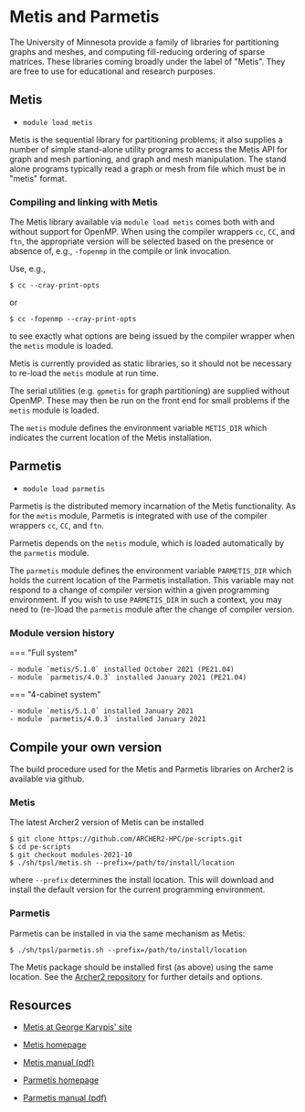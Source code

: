 # Metis and Parmetis

The University of Minnesota provide a family of libraries for
partitioning graphs and meshes, and computing fill-reducing ordering
of sparse matrices. These libraries coming broadly under the label of
"Metis". They are free to use for educational and research purposes.

## Metis

  - `module load metis`

Metis is the sequential library for partitioning problems; it also
supplies a number of simple stand-alone utility programs to access the Metis
API for graph and mesh partioning, and graph and mesh manipulation. The
stand alone programs typically read a graph or mesh from file which must
be in "metis" format.

### Compiling and linking with Metis

The Metis library available via `module load metis` comes both with and
without support for OpenMP. When using the compiler wrappers `cc`, `CC`,
and `ftn`, the appropriate version will be selected based on the presence or
absence of, e.g., `-fopenmp` in the compile or link invocation.

Use, e.g.,
```
$ cc --cray-print-opts
```
or
```
$ cc -fopenmp --cray-print-opts
```
to see exactly what options are being issued by the compiler wrapper
when the `metis` module is loaded.

Metis is currently provided as static libraries, so it should not
be necessary to re-load the `metis` module at run time.

The serial utilities (e.g. `gpmetis` for graph partitioning) are
supplied without OpenMP. These may then be run on the front end for
small problems if the `metis` module is loaded.

The `metis` module defines the environment variable `METIS_DIR` which
indicates the current location of the Metis installation.


## Parmetis

  - `module load parmetis`

Parmetis is the distributed memory incarnation of the Metis functionality.
As for the `metis` module, Parmetis is integrated with use of the compiler
wrappers `cc`, `CC`, and `ftn`.

Parmetis depends on the `metis` module, which is loaded automatically by
the `parmetis` module.

The `parmetis` module defines the environment variable `PARMETIS_DIR` which
holds the current location of the Parmetis installation. This
variable may not respond to a change of compiler version within a
given programming environment. If you wish to use `PARMETIS_DIR`
in such a context, you may need to (re-)load the `parmetis` module
after the change of compiler version.


### Module version history

=== "Full system"
    
    - module `metis/5.1.0` installed October 2021 (PE21.04)
    - module `parmetis/4.0.3` installed January 2021 (PE21.04)
    
=== "4-cabinet system"
    
    - module `metis/5.1.0` installed January 2021
    - module `parmetis/4.0.3` installed January 2021

## Compile your own version

The build procedure used for the Metis and Parmetis libraries on Archer2
is available via github.

### Metis

The latest Archer2 version of Metis can be installed

```
$ git clone https://github.com/ARCHER2-HPC/pe-scripts.git
$ cd pe-scripts
$ git checkout modules-2021-10
$ ./sh/tpsl/metis.sh --prefix=/path/to/install/location
```

where `--prefix` determines the install location. This will download
and install the default version for the current programming environment.

### Parmetis

Parmetis can be installed in via the same mechanism as Metis:
```
$ ./sh/tpsl/parmetis.sh --prefix=/path/to/install/location
```
The Metis package should be installed first (as above) using the same
location. See the
[Archer2 repository](https://github.com/ARCHER2-HPC/pe-scripts/tree/cse-develop)
for further details and options.

## Resources

  - [Metis at George Karypis' site](http://glaros.dtc.umn.edu/gkhome/views/metis)

  - [Metis homepage](http://glaros.dtc.umn.edu/gkhome/views/metis/overview)
  - [Metis manual (pdf)](http://glaros.dtc.umn.edu/gkhome/fetch/sw/metis/manual.pdf)

  - [Parmetis homepage](http://glaros.dtc.umn.edu/gkhome/metis/parmetis/overview)
  - [Parmetis manual (pdf)](http://glaros.dtc.umn.edu/gkhome/fetch/sw/parmetis/manual.pdf)
